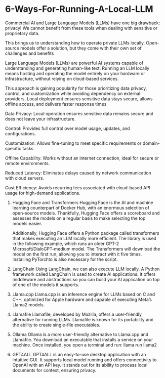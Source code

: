 # 6-Ways-For-Running-A-Local-LLM  

Commercial AI and Large Language Models (LLMs) have one big drawback: privacy! We cannot benefit from these tools when dealing with sensitive or proprietary data.

This brings us to understanding how to operate private LLMs locally. Open-source models offer a solution, but they come with their own set of challenges and benefits 


Large Language Models (LLMs) are powerful AI systems capable of understanding and generating human-like text. Running an LLM locally means hosting and operating the model entirely on your hardware or infrastructure, without relying on cloud-based services.


This approach is gaining popularity for those prioritizing data privacy, control, and customization while avoiding dependency on external providers. Local deployment ensures sensitive data stays secure, allows offline access, and delivers faster response times

Data Privacy: Local operation ensures sensitive data remains secure and does not leave your infrastructure.

Control: Provides full control over model usage, updates, and configurations.

Customization: Allows fine-tuning to meet specific requirements or domain-specific tasks.

Offline Capability: Works without an internet connection, ideal for secure or remote environments.

Reduced Latency: Eliminates delays caused by network communication with cloud servers.

Cost Efficiency: Avoids recurring fees associated with cloud-based API usage for high-demand applications. 

1. Hugging Face and Transformers
Hugging Face is the AI and machine learning counterpart of Docker Hub, with an enormous selection of open-source models. Thankfully, Hugging Face offers a scoreboard and assesses the models on a regular basis to make selecting the top models easier.

    Additionally, Hugging Face offers a Python package called transformers that makes executing an LLM locally more efficient. The library is used in the following example, which runs an older GPT-2         
    Microsoft/DialoGPT-medium model. The Transformers will download the model on the first run, allowing you to interact with it five times. Installing PyTorchto is also necessary for the script. 

2. LangChain
Using LangChain, we can also execute LLM locally. A Python framework called LangChain is used to create AI applications. It offers middleware and abstractions so you can build your AI application on top of one of the models it supports.

3. Llama.cpp
Llama.cpp is an inference engine for LLMs based on C and C++, optimized for Apple hardware and capable of executing Meta’s Llama2 models.

4. Llamafile
Llamafile, developed by Mozilla, offers a user-friendly alternative for running LLMs. Llamafile is known for its portability and the ability to create single-file executables.

5. Ollama
Ollama is a more user-friendly alternative to Llama.cpp and Llamafile. You download an executable that installs a service on your machine. Once installed, you open a terminal and run:
llama run llama2

7. GPT4ALL
GPT4ALL is an easy-to-use desktop application with an intuitive GUI. It supports local model running and offers connectivity to OpenAI with an API key. It stands out for its ability to process local documents for context, ensuring privacy.

